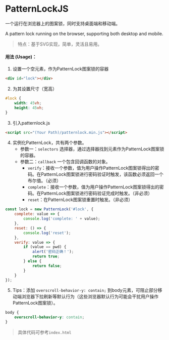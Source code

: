 # PatternLockJS
一个运行在浏览器上的图案锁，同时支持桌面端和移动端。

A pattern lock running on the browser, supporting both desktop and mobile.
> 特点：基于SVG实现，简单，灵活且易用。

#### 用法 (Usage)：
1. 设置一个空元素，作为PatternLock图案锁的容器
```html
<div id="lock"></div>
```
2. 为其设置尺寸（宽高）
```css
#lock {
    width: 45vh;
    height: 45vh;
}
```
3. 引入patternlock.js
```html
<script src="(Your Path)/patternlock.min.js"></script>
```
4. 实例化PatternLock，共有两个参数。
    * 参数一：`selectors` 选择器，通过选择器找到元素作为PatternLock图案锁的容器。
    * 参数二：`callback` 一个包含回调函数的对象。
        * `verify`：接收一个参数，值为用户操作PatternLock图案锁得出的密码。在PatternLock图案锁进行密码验证时触发，该函数必须返回一个布尔值。（必须）
        * `complete`：接收一个参数，值为用户操作PatternLock图案锁得出的密码。在PatternLock图案锁进行密码验证完成时触发。（非必须）
        * `reset`：在PatternLock图案锁重置时触发。（非必须）
```javascript
const lock = new PatternLock('#lock', {
    complete: value => {
        console.log('complete: ' + value);
    },
    reset: () => {
        console.log('reset');
    },
    verify: value => {
        if (value == pwd) {
            alert('密码正确！');
            return true;
        } else {
            return false;
        }
    }
});
```
5. Tips：添加 `overscroll-behavior-y: contain;` 到body元素，可阻止部分移动端浏览器下拉刷新等默认行为（这些浏览器默认行为可能会干扰用户操作PatternLock图案锁）。
```css
body {
    overscroll-behavior-y: contain;
}
```
> 具体代码可参考`index.html`